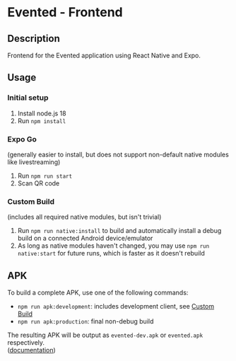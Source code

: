 # Evented - Frontend

## Description

Frontend for the Evented application using React Native and Expo.

## Usage

### Initial setup

1. Install node.js 18
2. Run `npm install`

### Expo Go

(generally easier to install, but does not support non-default native modules like livestreaming)

1. Run `npm run start`
2. Scan QR code

### Custom Build

(includes all required native modules, but isn't trivial)

1. Run `npm run native:install` to build and automatically install a debug build on a connected Android device/emulator
2. As long as native modules haven't changed, you may use `npm run native:start` for future runs, which is faster as it doesn't rebuild

## APK

To build a complete APK, use one of the following commands:

-   `npm run apk:development`: includes development client, see [Custom Build](#custom-build)
-   `npm run apk:production`: final non-debug build

The resulting APK will be output as `evented-dev.apk` or `evented.apk` respectively.  
([documentation](https://docs.expo.dev/build-reference/local-builds))
